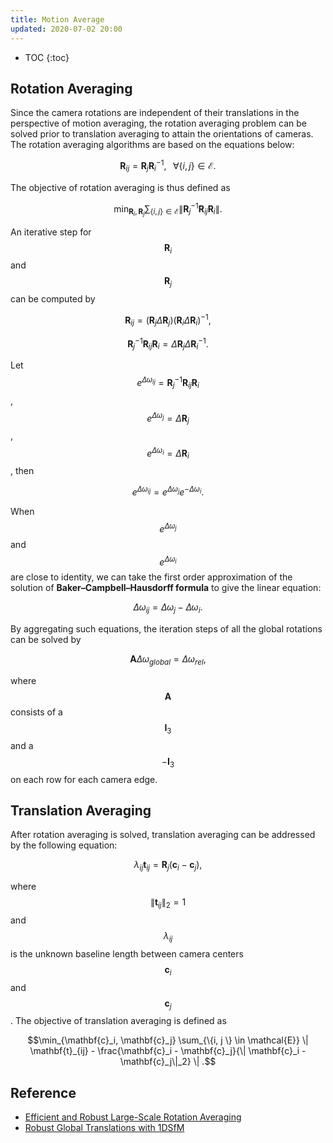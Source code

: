 ```yaml
---
title: Motion Average
updated: 2020-07-02 20:00
---
```


* TOC
{:toc}

## Rotation Averaging

Since the camera rotations are independent of their translations in the perspective of motion averaging, the rotation averaging problem can be solved prior to translation averaging to attain the orientations of cameras.
The rotation averaging algorithms are based on the equations below:

$$\mathbf{R}_{ij} = \mathbf{R}_j \mathbf{R}_i^{-1}, \;\;\; \forall \{i, j \} \in \mathcal{E}.$$

The objective of rotation averaging is thus defined as 

$$\min_{\mathbf{R}_i, \mathbf{R}_j} \sum_{\{i, j \} \in \mathcal{E}} \| \mathbf{R}_j^{-1} \mathbf{R}_{ij} \mathbf{R}_i  \| .$$

An iterative step for $$\mathbf{R}_i$$ and $$\mathbf{R}_j$$ can be computed by 

$$\mathbf{R}_{ij} = (\mathbf{R}_j \Delta\mathbf{R}_j) (\mathbf{R}_i \Delta \mathbf{R}_i)^{-1},$$

$$\mathbf{R}_j^{-1} \mathbf{R}_{ij} \mathbf{R}_i = \Delta\mathbf{R}_j \Delta\mathbf{R}_i^{-1}.$$

Let $$e^{\Delta\omega_{ij}} = \mathbf{R}_j^{-1} \mathbf{R}_{ij} \mathbf{R}_i$$, $$e^{\Delta \omega_j} = \Delta\mathbf{R}_j$$, $$e^{\Delta \omega_i} = \Delta\mathbf{R}_i$$, then

$$e^{\Delta\omega_{ij}} = e^{\Delta \omega_j} e^{-\Delta \omega_i}.$$

When $$e^{\Delta \omega_j}$$ and $$e^{\Delta \omega_i}$$ are close to identity, we can take the first order approximation of the solution of **Baker–Campbell–Hausdorff formula** to give the linear equation:

$$\Delta\omega_{ij} = \Delta \omega_j - \Delta \omega_i.$$

By aggregating such equations, the iteration steps of all the global rotations can be solved by 

$$\mathbf{A} \Delta \omega_{global} = \Delta \omega_{rel},$$

where $$\mathbf{A}$$ consists of a $$\mathbf{I}_3$$ and a $$-\mathbf{I}_3$$ on each row for each camera edge.

## Translation Averaging

After rotation averaging is solved, translation averaging can be addressed by the following equation:

$$\lambda_{ij}\mathbf{t}_{ij} = \mathbf{R}_j (\mathbf{c}_i - \mathbf{c}_j),$$

where $$\|\mathbf{t}_{ij} \|_2 = 1$$ and $$\lambda_{ij}$$ is the unknown baseline length between camera centers $$\mathbf{c}_i$$ and $$\mathbf{c}_j$$. The objective of translation averaging is defined as 

$$\min_{\mathbf{c}_i, \mathbf{c}_j} \sum_{\{i, j \} \in \mathcal{E}} \| \mathbf{t}_{ij} - \frac{\mathbf{c}_i - \mathbf{c}_j}{\| \mathbf{c}_i - \mathbf{c}_j\|_2}  \| .$$

## Reference

* [Efficient and Robust Large-Scale Rotation Averaging](https://www.cv-foundation.org/openaccess/content_iccv_2013/papers/Chatterjee_Efficient_and_Robust_2013_ICCV_paper.pdf)
* [Robust Global Translations with 1DSfM](https://research.cs.cornell.edu/1dsfm/docs/1DSfM_ECCV14.pdf)